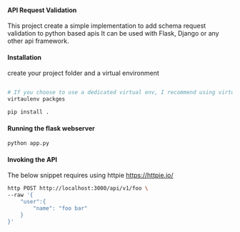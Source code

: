 #### API Request Validation

This project create a simple implementation to add schema request validation to python based apis
It can be used with Flask, Django or any other api framework. 

#### Installation
create your project folder and a virtual environment

```sh

# If you choose to use a dedicated virtual env, I recommend using virtualenv
virtaulenv packges

pip install .
```

#### Running the flask webserver
```sh
python app.py
```

#### Invoking the API

The below snippet requires using httpie https://httpie.io/

```sh
http POST http://localhost:3000/api/v1/foo \
--raw '{
    "user":{
        "name": "foo bar"
    }
}'

```